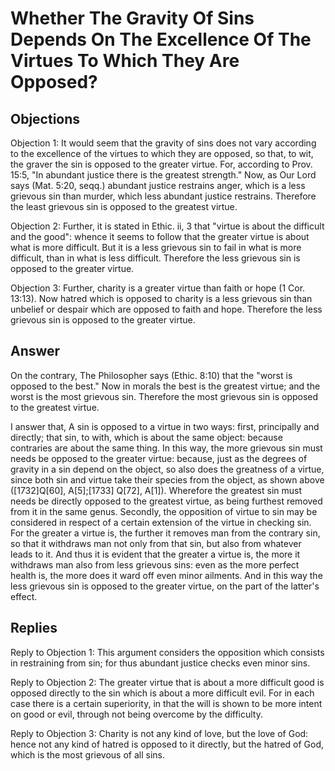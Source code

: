 # Whether The Gravity Of Sins Depends On The Excellence Of The Virtues To Which They Are Opposed?

## Objections

Objection 1: It would seem that the gravity of sins does not vary according to the excellence of the virtues to which they are opposed, so that, to wit, the graver the sin is opposed to the greater virtue. For, according to Prov. 15:5, "In abundant justice there is the greatest strength." Now, as Our Lord says (Mat. 5:20, seqq.) abundant justice restrains anger, which is a less grievous sin than murder, which less abundant justice restrains. Therefore the least grievous sin is opposed to the greatest virtue.

Objection 2: Further, it is stated in Ethic. ii, 3 that "virtue is about the difficult and the good": whence it seems to follow that the greater virtue is about what is more difficult. But it is a less grievous sin to fail in what is more difficult, than in what is less difficult. Therefore the less grievous sin is opposed to the greater virtue.

Objection 3: Further, charity is a greater virtue than faith or hope (1 Cor. 13:13). Now hatred which is opposed to charity is a less grievous sin than unbelief or despair which are opposed to faith and hope. Therefore the less grievous sin is opposed to the greater virtue.

## Answer

On the contrary, The Philosopher says (Ethic. 8:10) that the "worst is opposed to the best." Now in morals the best is the greatest virtue; and the worst is the most grievous sin. Therefore the most grievous sin is opposed to the greatest virtue.

I answer that, A sin is opposed to a virtue in two ways: first, principally and directly; that sin, to with, which is about the same object: because contraries are about the same thing. In this way, the more grievous sin must needs be opposed to the greater virtue: because, just as the degrees of gravity in a sin depend on the object, so also does the greatness of a virtue, since both sin and virtue take their species from the object, as shown above ([1732]Q[60], A[5];[1733] Q[72], A[1]). Wherefore the greatest sin must needs be directly opposed to the greatest virtue, as being furthest removed from it in the same genus. Secondly, the opposition of virtue to sin may be considered in respect of a certain extension of the virtue in checking sin. For the greater a virtue is, the further it removes man from the contrary sin, so that it withdraws man not only from that sin, but also from whatever leads to it. And thus it is evident that the greater a virtue is, the more it withdraws man also from less grievous sins: even as the more perfect health is, the more does it ward off even minor ailments. And in this way the less grievous sin is opposed to the greater virtue, on the part of the latter's effect.

## Replies

Reply to Objection 1: This argument considers the opposition which consists in restraining from sin; for thus abundant justice checks even minor sins.

Reply to Objection 2: The greater virtue that is about a more difficult good is opposed directly to the sin which is about a more difficult evil. For in each case there is a certain superiority, in that the will is shown to be more intent on good or evil, through not being overcome by the difficulty.

Reply to Objection 3: Charity is not any kind of love, but the love of God: hence not any kind of hatred is opposed to it directly, but the hatred of God, which is the most grievous of all sins.